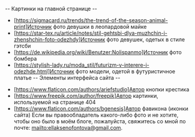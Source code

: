 -- Картинки на главной странице --
  - [https://sigmacard.ru/trends/the-trend-of-the-season-animal-print]Источник фото девушки в леопардовой майке
  - [https://star-tex.ru/article/notes/stil-gehtsbi-dlya-muzhchin-i-zhenshchin-foto-odezhdy]Источник фото девушек, одетых в стиле гэтсби
  - [https://de.wikipedia.org/wiki/Benutzer:Nolispanmo]Источник фото бомбера
  - [https://stylish-lady.ru/moda_stil/futurizm-v-interere-i-odezhde.html]Источник фото модели, одетой в футуристичное платье
-- Элементы интерфейса сайта --
  + [https://www.flaticon.com/authors/ariefstudio]Автор кнопки крестика
  + [https://www.freepik.com/author/freepik]Автор картинки, используемой на странице 404
  + [https://www.flaticon.com/authors/bgenesis]Автор фавикона (иконки сайта)
Если вы правообладатель какого-либо фото и не хотите, чтобы оно было в моём блоге, пожалуйста, свяжитесь со мной по почте: [mailto:ellaksenofontova@gmail.com](ellaksenofontova@gmail.com).
